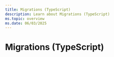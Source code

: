 ```yaml
---
title: Migrations (TypeScript)
description: Learn about Migrations (TypeScript)
ms.topic: overview
ms.date: 06/03/2025
---
```


# Migrations (TypeScript)
